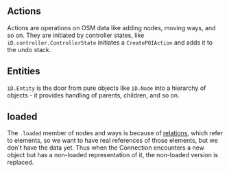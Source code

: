 ## Actions

Actions are operations on OSM data like adding nodes, moving ways,
and so on. They are initiated by controller states, like
`iD.controller.ControllerState` initiates a `CreatePOIAction` and
adds it to the undo stack.

## Entities

`iD.Entity` is the door from pure objects like `iD.Node` into a hierarchy
of objects - it provides handling of parents, children, and so on.

## loaded

The `.loaded` member of nodes and ways is because of [relations](http://wiki.openstreetmap.org/wiki/Relation),
which refer to elements, so we want to have real references of those
elements, but we don't have the data yet. Thus when the Connection
encounters a new object but has a non-loaded representation of it,
the non-loaded version is replaced.
